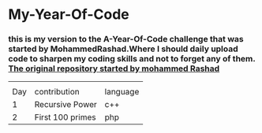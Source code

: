 <html>
<body>
<h1>My-Year-Of-Code</h1>
<h3>this is my version to the A-Year-Of-Code challenge that was started by MohammedRashad.Where I should daily upload code to sharpen my coding skills and not to forget any of them.<a href= "https://github.com/MohammedRashad/A-Year-of-Code">
The original repository started by mohammed Rashad 
</a></h3>
<table>
<th>
<tr>
<td> Day</td>
<td> contribution</td>
<td> language</td>
</tr>
</th>
<tr>
<td>1</td>
<td> Recursive Power</td>
<td>c++</td>
</tr>
<tr>
<td>2</td>
<td>First 100 primes</td>
<td>php</td>
</tr>
</table>
</body>
</html>
